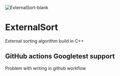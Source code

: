 ![ExternalSort-blank](https://github.com/nowakkuba99/ExternalSort/actions/workflows/Release.yml/badge.svg)
# ExternalSort
External sorting algorithm build in C++
## GitHub actions Googletest support
Problem with writing in github workflow
